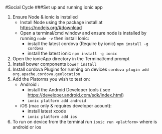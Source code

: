 #Social Cycle
###Set up and running ionic app
1. Ensure Node & ionic is installed
    - Install Node using the package install at https://nodejs.org/#download
    - Open a terminal/cmd window and ensure node is installed by running `node -v` then install Ionic:
        - install the latest cordova (Require by ionic) `npm install -g cordova`
        - install the latest ionic `npm install -g ionic`
2. Open the ionicApp directory in the Terminal/cmd prompt
3. Install bower components
    `bower install`
4. Install cordova Plugins for running on devices
    `cordova plugin add org.apache.cordova.geolocation`
5. Add the Platorms you wish to test on:
    - Android : 
        - install the Android Developer tools ( see https://developer.android.com/sdk/index.html)
        - `ionic platform add android`
    - iOS (mac only & requires developer acount):
        - install latest xcode
        - `ionic platform add ios`
6. To run on device from the terminal run `ionic run <platform>` where <platform> is android or ios
